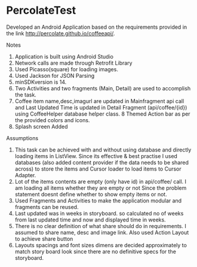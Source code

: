 # PercolateTest
Developed an Android Application based on the requirements provided in the link http://percolate.github.io/coffeeapi/.

Notes
1. Application is built using Android Studio
2. Network calls are made through Retrofit Library
3. Used Picasso(square) for loading images.
4. Used Jackson for JSON Parsing
5. minSDKversion is 14.
6. Two Activities and two fragments (Main, Detail) are used to accomplish the task.
7. Coffee item name,desc,imagurl are updated in Mainfragment api call and
Last Updated Time is updated in Detail Fragment (api/coffee/{id}) using CoffeeHelper database helper class.
8 Themed Action bar as per the provided colors and icons.
9. Splash screen Added

Assumptions

1. This task can be achieved with and without using database and directly loading items in ListView.
Since its effective & best practise I used databases (also added content provider if the data needs to be shared across)
to store the items and Cursor loader to load items to Cursor Adapter.
2. Lot of the items contents are empty (only have id) in api/coffee/ call. I am loading all items whether they are empty or not
Since the problem statement doesnt define whether to show empty items or not.
3. Used Fragments and Activities to make the application modular and fragments can be reused.
4. Last updated was in weeks in storyboard. so calculated no of weeks from last updated time and now and displayed time in weeks.
5. There is no clear definition of what share should do in requirements. I assumed to share name, desc and image link. Also used
Action Layout to achieve share button
6. Layouts spacings and font sizes dimens are decided approximately to match story board look
since there are no definitive specs for the storyboard.
